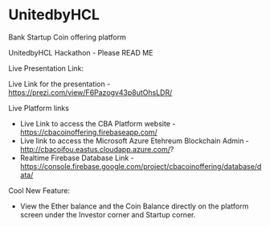 # UnitedbyHCL
Bank Startup Coin offering platform

UnitedbyHCL Hackathon - Please READ ME 

Live Presentation Link:

Live Link for the presentation - 
https://prezi.com/view/F6Pazogv43p8utOhsLDR/



Live Platform links

- Live Link to access the CBA Platform website - https://cbacoinoffering.firebaseapp.com/
- Live link to access the Microsoft Azure Etehreum Blockchain Admin - http://cbacoifou.eastus.cloudapp.azure.com/?
- Realtime Firebase Database Link - https://console.firebase.google.com/project/cbacoinoffering/database/data/



Cool New Feature:

- View the Ether balance and the Coin Balance directly on the platform screen under the Investor corner and Startup corner.


